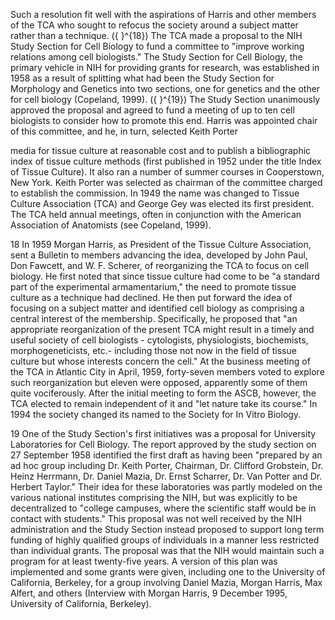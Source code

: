Such a resolution fit well with the aspirations of Harris and other members of the TCA who sought to refocus the society around a subject matter rather than a technique. \({ }^{18}\) The TCA made a proposal to the NIH Study Section for Cell Biology to fund a committee to "improve working relations among cell biologists." The Study Section for Cell Biology, the primary vehicle in NIH for providing grants for research, was established in 1958 as a result of splitting what had been the Study Section for Morphology and Genetics into two sections, one for genetics and the other for cell biology (Copeland, 1999). \({ }^{19}\) The Study Section unanimously approved the proposal and agreed to fund a meeting of up to ten cell biologists to consider how to promote this end. Harris was appointed chair of this committee, and he, in turn, selected Keith Porter

media for tissue culture at reasonable cost and to publish a bibliographic index of tissue culture methods (first published in 1952 under the title Index of Tissue Culture). It also ran a number of summer courses in Cooperstown, New York. Keith Porter was selected as chairman of the committee charged to establish the commission. In 1949 the name was changed to Tissue Culture Association (TCA) and George Gey was elected its first president. The TCA held annual meetings, often in conjunction with the American Association of Anatomists (see Copeland, 1999).

18 In 1959 Morgan Harris, as President of the Tissue Culture Association, sent a Bulletin to members advancing the idea, developed by John Paul, Don Fawcett, and W. F. Scherer, of reorganizing the TCA to focus on cell biology. He first noted that since tissue culture had come to be "a standard part of the experimental armamentarium," the need to promote tissue culture as a technique had declined. He then put forward the idea of focusing on a subject matter and identified cell biology as comprising a central interest of the membership. Specifically, he proposed that "an appropriate reorganization of the present TCA might result in a timely and useful society of cell biologists - cytologists, physiologists, biochemists, morphogeneticists, etc.- including those not now in the field of tissue culture but whose interests concern the cell." At the business meeting of the TCA in Atlantic City in April, 1959, forty-seven members voted to explore such reorganization but eleven were opposed, apparently some of them quite vociferously. After the initial meeting to form the ASCB, however, the TCA elected to remain independent of it and "let nature take its course." In 1994 the society changed its named to the Society for In Vitro Biology.

19 One of the Study Section's first initiatives was a proposal for University Laboratories for Cell Biology. The report approved by the study section on 27 September 1958 identified the first draft as having been "prepared by an ad hoc group including Dr. Keith Porter, Chairman, Dr. Clifford Grobstein, Dr. Heinz Herrmann, Dr. Daniel Mazia, Dr. Ernst Scharrer, Dr. Van Potter and Dr. Herbert Taylor." Their idea for these laboratories was partly modeled on the various national institutes comprising the NIH, but was explicitly to be decentralized to "college campuses, where the scientific staff would be in contact with students." This proposal was not well received by the NIH administration and the Study Section instead proposed to support long term funding of highly qualified groups of individuals in a manner less restricted than individual grants. The proposal was that the NIH would maintain such a program for at least twenty-five years. A version of this plan was implemented and some grants were given, including one to the University of California, Berkeley, for a group involving Daniel Mazia, Morgan Harris, Max Alfert, and others (Interview with Morgan Harris, 9 December 1995, University of California, Berkeley).
